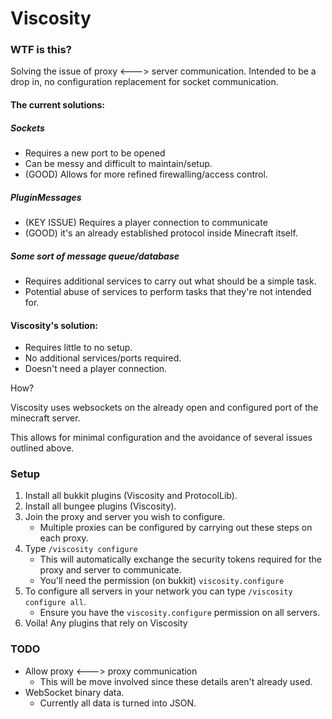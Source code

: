 # Viscosity

### WTF is this?
Solving the issue of proxy <---> server communication.
Intended to be a drop in, no configuration replacement for socket communication. 

#### The current solutions:

##### Sockets
- Requires a new port to be opened
- Can be messy and difficult to maintain/setup.
- (GOOD) Allows for more refined firewalling/access control.

##### PluginMessages
- (KEY ISSUE) Requires a player connection to communicate
- (GOOD) it's an already established protocol inside Minecraft itself.

##### Some sort of message queue/database
- Requires additional services to carry out what should be a simple task.
- Potential abuse of services to perform tasks that they're not intended for.

#### Viscosity's solution:
- Requires little to no setup.
- No additional services/ports required.
- Doesn't need a player connection.

How?

Viscosity uses websockets on the already open and configured port of the minecraft server.

This allows for minimal configuration and the avoidance of several issues outlined above.

### Setup
<!-- TODO -->
1. Install all bukkit plugins (Viscosity and ProtocolLib).
2. Install all bungee plugins (Viscosity).
3. Join the proxy and server you wish to configure.
    - Multiple proxies can be configured by carrying out these steps on each proxy.
4. Type `/viscosity configure`
    - This will automatically exchange the security tokens required for the proxy and server to communicate.
    - You'll need the permission (on bukkit) `viscosity.configure`
5. To configure all servers in your network you can type `/viscosity configure all`.
    - Ensure you have the `viscosity.configure` permission on all servers.
6. Voila! Any plugins that rely on Viscosity

### TODO
- Allow proxy <---> proxy communication
    - This will be move involved since these details aren't already used.
- WebSocket binary data.
    - Currently all data is turned into JSON.